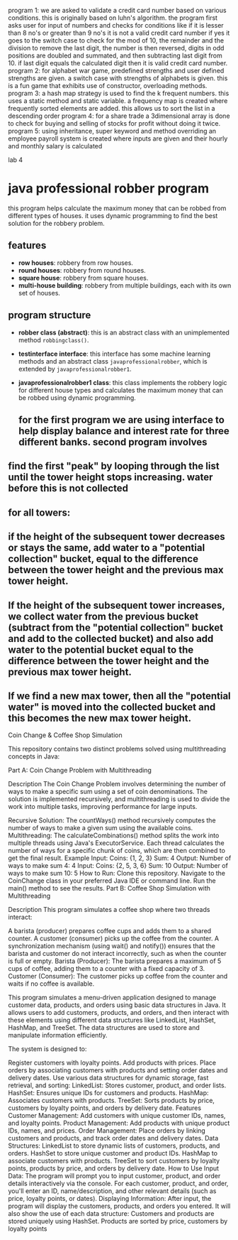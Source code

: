 program 1: we are asked to validate a credit card number based on various conditions. this is originally based on luhn's algorithm.
the program first asks user for input of numbers and checks for conditions like if it is lesser than 8 no's or greater than 9 no's it is not a valid credit card number if yes it goes to the switch case to check for 
the mod of 10, the remainder and the division to remove the last digit, the number is then reversed, digits in odd positions are doubled and summated, and then subtracting last digit from 10.
if last digit equals the calculated digit then it is valid credit card number.
program 2: for alphabet war game, predefined strengths and user defined strengths are given. a switch case with strengths of alphabets is given. this is a fun game that exhibits use of constructor, overloading methods.
program 3: a hash map strategy is used to find the k frequent numbers. this uses a static method and static variable. a frequency map is created where frequently sorted elements are added. this allows us to sort the list in a descending order
program 4: for a share trade a 3dimensional array is done to check for buying and selling of stocks for profit without doing it twice.
program 5: using inheritance, super keyword and method overriding an employee payroll system is created where inputs are given and their hourly and monthly salary is calculated



lab 4
# java professional robber program
this program helps calculate the maximum money that can be robbed from different types of houses. it uses dynamic programming to find the best solution for the robbery problem.
## features
- **row houses**: robbery from row houses.
- **round houses**: robbery from round houses.
- **square house**: robbery from square houses.
- **multi-house building**: robbery from multiple buildings, each with its own set of houses.
## program structure
- **robber class (abstract)**: this is an abstract class with an unimplemented method `robbingclass()`.
- **testinterface interface**: this interface has some machine learning methods and an abstract class `javaprofessionalrobber`, which is extended by `javaprofessionalrobber1`.
- **javaprofessionalrobber1 class**: this class implements the robbery logic for different house types and calculates the maximum money that can be robbed using dynamic programming.

  ## for the first program we are using interface to help display balance and interest rate for three different banks. second program involves
## find the first "peak" by looping through the list until the tower height stops increasing. water before this is not collected 
## for all towers:
## if the height of the subsequent tower decreases or stays the same, add water to a "potential collection" bucket, equal to the difference between the tower height and the previous max tower height.
## If the height of the subsequent tower increases, we collect water from the previous bucket (subtract from the "potential collection" bucket and add to the collected bucket) and also add water to the potential bucket equal to the difference between the tower height and the previous max tower height.
## If we find a new max tower, then all the "potential water" is moved into the collected bucket and this becomes the new max tower height.



Coin Change & Coffee Shop Simulation

This repository contains two distinct problems solved using multithreading concepts in Java:

Part A: Coin Change Problem with Multithreading

Description
The Coin Change Problem involves determining the number of ways to make a specific sum using a set of coin denominations. The solution is implemented recursively, and multithreading is used to divide the work into multiple tasks, improving performance for large inputs.

Recursive Solution: The countWays() method recursively computes the number of ways to make a given sum using the available coins.
Multithreading: The calculateCombinations() method splits the work into multiple threads using Java's ExecutorService. Each thread calculates the number of ways for a specific chunk of coins, which are then combined to get the final result.
Example
Input:
Coins: {1, 2, 3}
Sum: 4
Output:
Number of ways to make sum 4: 4
Input:
Coins: {2, 5, 3, 6}
Sum: 10
Output:
Number of ways to make sum 10: 5
How to Run:
Clone this repository.
Navigate to the CoinChange class in your preferred Java IDE or command line.
Run the main() method to see the results.
Part B: Coffee Shop Simulation with Multithreading

Description
This program simulates a coffee shop where two threads interact:

A barista (producer) prepares coffee cups and adds them to a shared counter.
A customer (consumer) picks up the coffee from the counter.
A synchronization mechanism (using wait() and notify()) ensures that the barista and customer do not interact incorrectly, such as when the counter is full or empty.
Barista (Producer): The barista prepares a maximum of 5 cups of coffee, adding them to a counter with a fixed capacity of 3.
Customer (Consumer): The customer picks up coffee from the counter and waits if no coffee is available.











This program simulates a menu-driven application designed to manage customer data, products, and orders using basic data structures in Java. It allows users to add customers, products, and orders, and then interact with these elements using different data structures like LinkedList, HashSet, HashMap, and TreeSet. The data structures are used to store and manipulate information efficiently.

The system is designed to:

Register customers with loyalty points.
Add products with prices.
Place orders by associating customers with products and setting order dates and delivery dates.
Use various data structures for dynamic storage, fast retrieval, and sorting:
LinkedList: Stores customer, product, and order lists.
HashSet: Ensures unique IDs for customers and products.
HashMap: Associates customers with products.
TreeSet: Sorts products by price, customers by loyalty points, and orders by delivery date.
Features
Customer Management:
Add customers with unique customer IDs, names, and loyalty points.
Product Management:
Add products with unique product IDs, names, and prices.
Order Management:
Place orders by linking customers and products, and track order dates and delivery dates.
Data Structures:
LinkedList to store dynamic lists of customers, products, and orders.
HashSet to store unique customer and product IDs.
HashMap to associate customers with products.
TreeSet to sort customers by loyalty points, products by price, and orders by delivery date.
How to Use
Input Data:
The program will prompt you to input customer, product, and order details interactively via the console.
For each customer, product, and order, you'll enter an ID, name/description, and other relevant details (such as price, loyalty points, or dates).
Displaying Information:
After input, the program will display the customers, products, and orders you entered.
It will also show the use of each data structure:
Customers and products are stored uniquely using HashSet.
Products are sorted by price, customers by loyalty points
